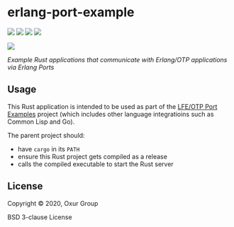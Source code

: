 # erlang-port-example

[![][build-badge]][build]
[![][crate-badge]][crate]
[![][tag-badge]][tag]
[![][docs-badge]][docs]

[![][logo]][logo-large]

*Example Rust applications that communicate with Erlang/OTP applications via Erlang Ports*

## Usage

This Rust application is intended to be used as part of the [LFE/OTP Port Examples](https://github.com/lfex/port-examples) project (which includes other language integratioins such as Common Lisp and Go).

The parent project should:

* have `cargo` in its `PATH`
* ensure this Rust project gets compiled as a release
* calls the compiled executable to start the Rust server

## License

Copyright © 2020, Oxur Group

BSD 3-clause License

<!-- Named page links below: /-->

[logo]: resources/images/project-logo.png
[logo-large]: resources/images/project-logo-large.png
[build]: https://github.com/oxur/erlang-port-examples/actions?query=workflow%3Abuild+
[build-badge]: https://github.com/oxur/erlang-port-examples/workflows/build/badge.svg
[crate]: https://crates.io/crates/twyg
[crate-badge]: https://img.shields.io/crates/v/erlang-port-examples.svg
[docs]: https://docs.rs/twyg/
[docs-badge]: https://img.shields.io/badge/rust-documentation-blue.svg
[tag-badge]: https://img.shields.io/github/tag/oxur/erlang-port-examples.svg
[tag]: https://github.com/oxur/erlang-port-examples/tags
